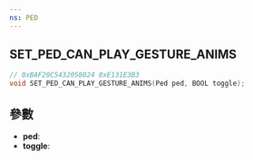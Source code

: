 ```yaml
---
ns: PED
---
```

## SET_PED_CAN_PLAY_GESTURE_ANIMS

```c
// 0xBAF20C5432058024 0xE131E3B3
void SET_PED_CAN_PLAY_GESTURE_ANIMS(Ped ped, BOOL toggle);
```


## 參數
* **ped**: 
* **toggle**: 

